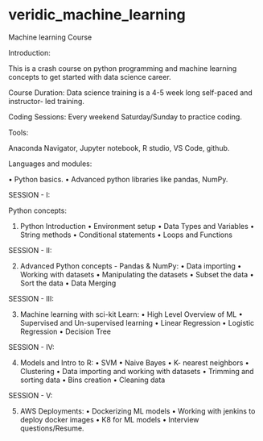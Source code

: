 # veridic_machine_learning


 
Machine learning Course
 

Introduction: 

This is a crash course on python programming and machine learning concepts to get started with data science career.
 
Course Duration: Data science training is a 4-5 week long self-paced and instructor- led training.
 
Coding Sessions: Every weekend Saturday/Sunday to practice coding.
 
Tools:
 
Anaconda Navigator, Jupyter notebook, R studio, VS Code, github.
 
Languages and modules: 
 
•	Python basics.
•	Advanced python libraries like pandas, NumPy.
 
SESSION - I: 
 
Python concepts: 
1.	Python Introduction
•	Environment setup
•	Data Types and Variables
•	String methods
•	Conditional statements
•	Loops and Functions 
 
 SESSION - II:
 
   2. Advanced Python concepts - Pandas & NumPy:
•	Data importing 
•	Working with datasets 
•	Manipulating the datasets 
•	Subset the data 
•	Sort the data 
•	Data Merging 
 


SESSION - III: 

3.	Machine learning with sci-kit Learn:
•	High Level Overview of ML
•	Supervised and Un-supervised learning
•	Linear Regression
•	Logistic Regression
•	Decision Tree
 
SESSION - IV: 
 
4.	Models and Intro to R:
•	SVM
•	Naive Bayes
•	K- nearest neighbors 
•	Clustering
•	Data importing and working with datasets
•	Trimming and sorting data
•	Bins creation
•	Cleaning data
 
SESSION - V: 
 
5.	AWS Deployments:
•	Dockerizing ML models
•	Working with jenkins to deploy docker images
•	K8 for ML models
•	Interview questions/Resume.
 
 

